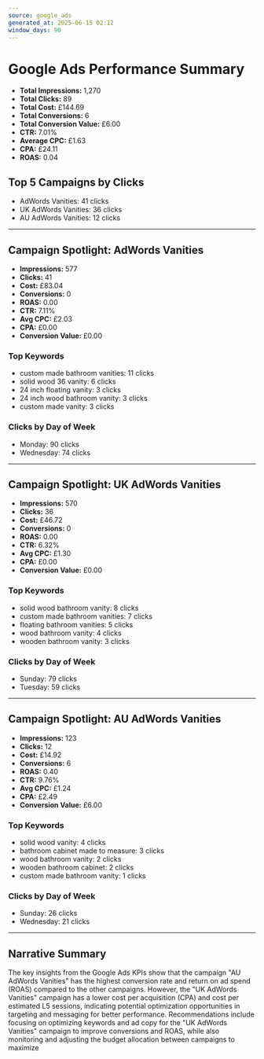 ```yaml
---
source: google_ads
generated_at: 2025-06-15 02:12
window_days: 90
---
```


# Google Ads Performance Summary

- **Total Impressions:** 1,270
- **Total Clicks:** 89
- **Total Cost:** £144.69
- **Total Conversions:** 6
- **Total Conversion Value:** £6.00
- **CTR:** 7.01%
- **Average CPC:** £1.63
- **CPA:** £24.11
- **ROAS:** 0.04

## Top 5 Campaigns by Clicks
- AdWords Vanities: 41 clicks
- UK AdWords Vanities: 36 clicks
- AU AdWords Vanities: 12 clicks

---

## Campaign Spotlight: AdWords Vanities
- **Impressions:** 577
- **Clicks:** 41
- **Cost:** £83.04
- **Conversions:** 0
- **ROAS:** 0.00
- **CTR:** 7.11%
- **Avg CPC:** £2.03
- **CPA:** £0.00
- **Conversion Value:** £0.00

### Top Keywords
- custom made bathroom vanities: 11 clicks
- solid wood 36 vanity: 6 clicks
- 24 inch floating vanity: 3 clicks
- 24 inch wood bathroom vanity: 3 clicks
- custom made vanity: 3 clicks

### Clicks by Day of Week
- Monday: 90 clicks
- Wednesday: 74 clicks

---

## Campaign Spotlight: UK AdWords Vanities
- **Impressions:** 570
- **Clicks:** 36
- **Cost:** £46.72
- **Conversions:** 0
- **ROAS:** 0.00
- **CTR:** 6.32%
- **Avg CPC:** £1.30
- **CPA:** £0.00
- **Conversion Value:** £0.00

### Top Keywords
- solid wood bathroom vanity: 8 clicks
- custom made bathroom vanities: 7 clicks
- floating bathroom vanities: 5 clicks
- wood bathroom vanity: 4 clicks
- wooden bathroom vanity: 3 clicks

### Clicks by Day of Week
- Sunday: 79 clicks
- Tuesday: 59 clicks

---

## Campaign Spotlight: AU AdWords Vanities
- **Impressions:** 123
- **Clicks:** 12
- **Cost:** £14.92
- **Conversions:** 6
- **ROAS:** 0.40
- **CTR:** 9.76%
- **Avg CPC:** £1.24
- **CPA:** £2.49
- **Conversion Value:** £6.00

### Top Keywords
- solid wood vanity: 4 clicks
- bathroom cabinet made to measure: 3 clicks
- wood bathroom vanity: 2 clicks
- wooden bathroom cabinet: 2 clicks
- custom made bathroom vanity: 1 clicks

### Clicks by Day of Week
- Sunday: 26 clicks
- Wednesday: 21 clicks

---

## Narrative Summary

The key insights from the Google Ads KPIs show that the campaign "AU AdWords Vanities" has the highest conversion rate and return on ad spend (ROAS) compared to the other campaigns. However, the "UK AdWords Vanities" campaign has a lower cost per acquisition (CPA) and cost per estimated L5 sessions, indicating potential optimization opportunities in targeting and messaging for better performance. Recommendations include focusing on optimizing keywords and ad copy for the "UK AdWords Vanities" campaign to improve conversions and ROAS, while also monitoring and adjusting the budget allocation between campaigns to maximize
